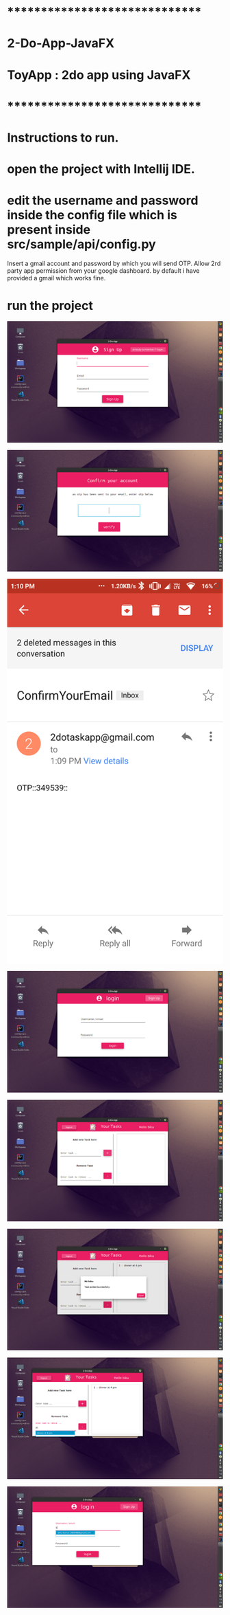 # *****************************
# 2-Do-App-JavaFX
# ToyApp : 2do app using JavaFX
# *****************************

# Instructions to run.

# open the project with Intellij IDE.
# edit the username and password inside the config file which is present inside src/sample/api/config.py 
  Insert a gmail account and password by which you will send OTP. Allow 2rd party app permission from your google dashboard.
  by default i have provided a gmail which works fine.
# run the project


![alt text](https://github.com/biku1998/2-Do-App-JavaFX/blob/master/Screenshots/screenshotSignUp.png)

![alt text](https://github.com/biku1998/2-Do-App-JavaFX/blob/master/Screenshots/screenshotOTP.png)

![alt text](https://github.com/biku1998/2-Do-App-JavaFX/blob/master/Screenshots/screenshotOTPRec.png)

![alt text](https://github.com/biku1998/2-Do-App-JavaFX/blob/master/Screenshots/screenshotLogin.png)

![alt text](https://github.com/biku1998/2-Do-App-JavaFX/blob/master/Screenshots/screenshotTask.png)

![alt text](https://github.com/biku1998/2-Do-App-JavaFX/blob/master/Screenshots/screenshotTaskAdd.png)

![alt text](https://github.com/biku1998/2-Do-App-JavaFX/blob/master/Screenshots/screenshotRemoveTask.png)

![alt text](https://github.com/biku1998/2-Do-App-JavaFX/blob/master/Screenshots/screenshotSuggestion.png)


